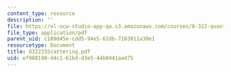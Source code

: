 ```yaml
---
content_type: resource
description: ''
file: https://ol-ocw-studio-app-qa.s3.amazonaws.com/courses/8-322-quantum-theory-ii-spring-2003/ef988190d4c161bdd3e544b0441aa475_832215Scattering.pdf
file_type: application/pdf
parent_uid: c189d45e-cdd5-94e5-62db-7183011a30e1
resourcetype: Document
title: 832215Scattering.pdf
uid: ef988190-d4c1-61bd-d3e5-44b0441aa475
---
```

